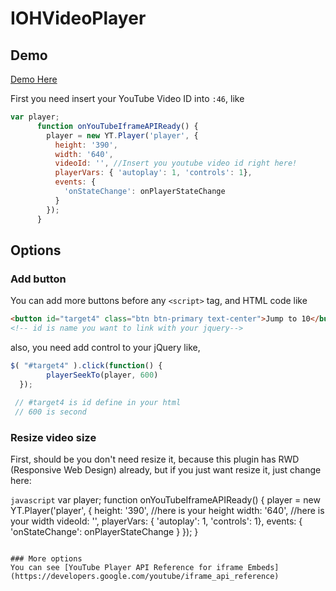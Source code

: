 # IOHVideoPlayer

## Demo
[Demo Here](https://iohvideoplayer-itxmc.c9users.io/)

First you need insert your YouTube Video ID into `:46`, like

```javascript
var player;
      function onYouTubeIframeAPIReady() {
        player = new YT.Player('player', {
          height: '390',
          width: '640',
          videoId: '', //Insert you youtube video id right here!
          playerVars: { 'autoplay': 1, 'controls': 1},
          events: {
            'onStateChange': onPlayerStateChange
          }
        });
      }
```

## Options
### Add button
You can add more buttons before any `<script>` tag, and HTML code like
```html
<button id="target4" class="btn btn-primary text-center">Jump to 10</button>
<!-- id is name you want to link with your jquery-->
```
also, you need add control to your jQuery like,
```javascript
$( "#target4" ).click(function() {
        playerSeekTo(player, 600)
  });
  
 // #target4 is id define in your html
 // 600 is second
```
### Resize video size
First, should be you don't need resize it, because this plugin has RWD (Responsive Web Design) already, but if you just want resize it, just change here:

```javascript```
var player;
      function onYouTubeIframeAPIReady() {
        player = new YT.Player('player', {
          height: '390', //here is your height
          width: '640', //here is your width
          videoId: '', 
          playerVars: { 'autoplay': 1, 'controls': 1},
          events: {
            'onStateChange': onPlayerStateChange
          }
        });
      }
```

### More options
You can see [YouTube Player API Reference for iframe Embeds](https://developers.google.com/youtube/iframe_api_reference)
